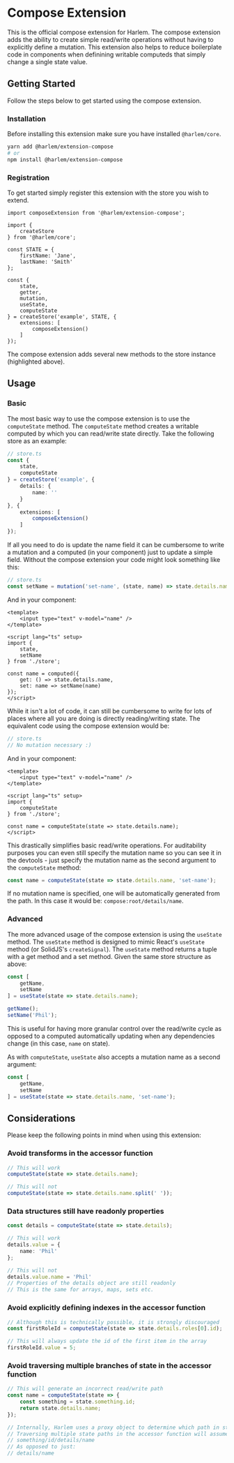 # Compose Extension

This is the official compose extension for Harlem. The compose extension adds the ability to create simple read/write operations without having to explicitly define a mutation. This extension also helps to reduce boilerplate code in components when definining writable computeds that simply change a single state value.

## Getting Started

Follow the steps below to get started using the compose extension.

### Installation

Before installing this extension make sure you have installed `@harlem/core`.

```bash
yarn add @harlem/extension-compose
# or
npm install @harlem/extension-compose
```

### Registration

To get started simply register this extension with the store you wish to extend.

```typescript{16-17,20}
import composeExtension from '@harlem/extension-compose';

import {
    createStore
} from '@harlem/core';

const STATE = {
    firstName: 'Jane',
    lastName: 'Smith'
};

const {
    state,
    getter,
    mutation,
    useState,
    computeState
} = createStore('example', STATE, {
    extensions: [
        composeExtension()
    ]
});
```

The compose extension adds several new methods to the store instance (highlighted above).


## Usage

### Basic

The most basic way to use the compose extension is to use the `computeState` method. The `computeState` method creates a writable computed by which you can read/write state directly. Take the following store as an example:

```typescript
// store.ts
const {
    state,
    computeState
} = createStore('example', {
    details: {
        name: ''
    }
}, {
    extensions: [
        composeExtension()
    ]
});
```

If all you need to do is update the name field it can be cumbersome to write a mutation and a computed (in your component) just to update a simple field. Without the compose extension your code might look something like this: 

```typescript
// store.ts
const setName = mutation('set-name', (state, name) => state.details.name = name);
```

And in your component:

```vue
<template>
    <input type="text" v-model="name" />
</template>

<script lang="ts" setup>
import {
    state,
    setName
} from './store';

const name = computed({
    get: () => state.details.name,
    set: name => setName(name)
});
</script>
```

While it isn't a lot of code, it can still be cumbersome to write for lots of places where all you are doing is directly reading/writing state. The equivalent code using the compose extension would be:

```typescript
// store.ts
// No mutation necessary :)
```

And in your component:

```vue
<template>
    <input type="text" v-model="name" />
</template>

<script lang="ts" setup>
import {
    computeState
} from './store';

const name = computeState(state => state.details.name);
</script>
```

This drastically simplifies basic read/write operations. For auditability purposes you can even still specify the mutation name so you can see it in the devtools - just specify the mutation name as the second argument to the `computeState` method:

```typescript
const name = computeState(state => state.details.name, 'set-name');
```

If no mutation name is specified, one will be automatically generated from the path. In this case it would be: `compose:root/details/name`.


### Advanced

The more advanced usage of the compose extension is using the `useState` method. The `useState` method is designed to mimic React's `useState` method (or SolidJS's `createSignal`). The `useState` method returns a tuple with a get method and a set method. Given the same store structure as above:

```typescript
const [
    getName,
    setName
] = useState(state => state.details.name);

getName();
setName('Phil');
```

This is useful for having more granular control over the read/write cycle as opposed to a computed automatically updating when any dependencies change (in this case, `name` on state).

As with `computeState`, `useState` also accepts a mutation name as a second argument:

```typescript
const [
    getName,
    setName
] = useState(state => state.details.name, 'set-name');
```


## Considerations

Please keep the following points in mind when using this extension:

### Avoid transforms in the accessor function

```typescript
// This will work
computeState(state => state.details.name);

// This will not
computeState(state => state.details.name.split(' '));
```


### Data structures still have readonly properties

```typescript
const details = computeState(state => state.details);

// This will work
details.value = {
    name: 'Phil'
};

// This will not
details.value.name = 'Phil'
// Properties of the details object are still readonly
// This is the same for arrays, maps, sets etc.
```

### Avoid explicitly defining indexes in the accessor function

```typescript
// Although this is technically possible, it is strongly discouraged
const firstRoleId = computeState(state => state.details.roles[0].id);

// This will always update the id of the first item in the array
firstRoleId.value = 5;
```


### Avoid traversing multiple branches of state in the accessor function

```typescript
// This will generate an incorrect read/write path
const name = computeState(state => {
    const something = state.something.id;
    return state.details.name;
});

// Internally, Harlem uses a proxy object to determine which path in state you are traversing to
// Traversing multiple state paths in the accessor function will assume you are trying to access:
// something/id/details/name
// As opposed to just:
// details/name
```